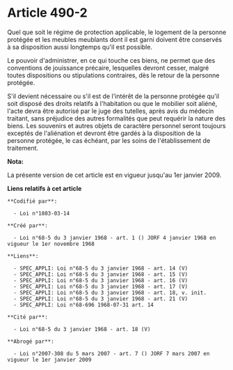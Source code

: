 # Article 490-2

Quel que soit le régime de protection applicable, le logement de la personne protégée et les meubles meublants dont il est
garni doivent être conservés à sa disposition aussi longtemps qu'il est possible.

Le pouvoir d'administrer, en ce qui touche ces biens, ne permet que des conventions de jouissance précaire, lesquelles
devront cesser, malgré toutes dispositions ou stipulations contraires, dès le retour de la personne protégée.

S'il devient nécessaire ou s'il est de l'intérêt de la personne protégée qu'il soit disposé des droits relatifs à
l'habitation ou que le mobilier soit aliéné, l'acte devra être autorisé par le juge des tutelles, après avis du médecin
traitant, sans préjudice des autres formalités que peut requérir la nature des biens. Les souvenirs et autres objets de
caractère personnel seront toujours exceptés de l'aliénation et devront être gardés à la disposition de la personne protégée,
le cas échéant, par les soins de l'établissement de traitement.

**Nota:**

La présente version de cet article est en vigueur jusqu'au 1er janvier 2009.

**Liens relatifs à cet article**

	**Codifié par**:

	  - Loi n°1803-03-14

	**Créé par**:

	  - Loi n°68-5 du 3 janvier 1968 - art. 1 () JORF 4 janvier 1968 en vigueur le 1er novembre 1968

	**Liens**:

	  - SPEC_APPLI: Loi n°68-5 du 3 janvier 1968 - art. 14 (V)
	  - SPEC_APPLI: Loi n°68-5 du 3 janvier 1968 - art. 15 (V)
	  - SPEC_APPLI: Loi n°68-5 du 3 janvier 1968 - art. 16 (V)
	  - SPEC_APPLI: Loi n°68-5 du 3 janvier 1968 - art. 17 (V)
	  - SPEC_APPLI: Loi n°68-5 du 3 janvier 1968 - art. 18, v. init.
	  - SPEC_APPLI: Loi n°68-5 du 3 janvier 1968 - art. 21 (V)
	  - SPEC_APPLI: Loi n°68-696 1968-07-31 art. 14

	**Cité par**:

	  - Loi n°68-5 du 3 janvier 1968 - art. 18 (V)

	**Abrogé par**:

	  - Loi n°2007-308 du 5 mars 2007 - art. 7 () JORF 7 mars 2007 en vigueur le 1er janvier 2009
